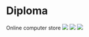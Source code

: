 # Diploma
Online computer store
<img src="https://s16.postimg.org/tti0znxj9/1.png">
<img src="https://s16.postimg.org/chhoe841x/2.png">
<img src="https://s16.postimg.org/pzokqig79/3.png">